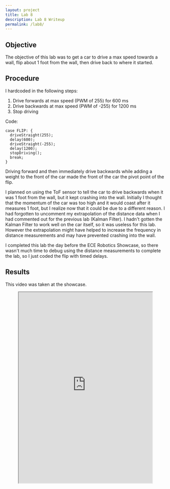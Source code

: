 ```yaml
---
layout: project
title: Lab 8
description: Lab 8 Writeup
permalink: /lab8/
---
```


## Objective

The objective of this lab was to get a car to drive a max speed towards a wall, flip about 1 foot from the wall, then drive back to where it started.

## Procedure

I hardcoded in the following steps:

1) Drive forwards at max speed (PWM of 255) for 600 ms
2) Drive backwards at max speed (PWM of -255) for 1200 ms
3) Stop driving

Code:
<pre><code class="language-cpp">case FLIP: {
  driveStraight(255);
  delay(600);
  driveStraight(-255);
  delay(1200);
  stopDriving();
  break;
}
</code></pre>

Driving forward and then immediately drive backwards while adding a weight to the front of the car made the front of the car the pivot point of the flip.

I planned on using the ToF sensor to tell the car to drive backwards when it was 1 foot from the wall, but it kept crashing into the wall. Initially I thought that the momentum of the car was too high and it would coast after it measures 1 foot, but I realize now that it could be due to a different reason. I had forgotten to uncomment my extrapolation of the distance data when I had commented out for the previous lab (Kalman Filter). I hadn't gotten the Kalman Filter to work well on the car itself, so it was useless for this lab. However the extrapolation might have helped to increase the frequency in distance measurements and may have prevented crashing into the wall. 

I completed this lab the day before the ECE Robotics Showcase, so there wasn't much time to debug using the distance measurements to complete the lab, so I just coded the flip with timed delays.

## Results
This video was taken at the showcase.
<p style="text-align:center;"><iframe width="420" height="600" src="https://www.youtube.com/embed/c6ALx52YUrE" allowfullscreen></iframe></p>





